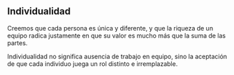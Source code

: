 ## Individualidad
Creemos que cada persona es única y diferente, y que la riqueza de un equipo radica justamente en que su valor es mucho más que la suma de las partes.

Individualidad no significa ausencia de trabajo en equipo, sino la aceptación de que cada individuo juega un rol distinto e irremplazable.
